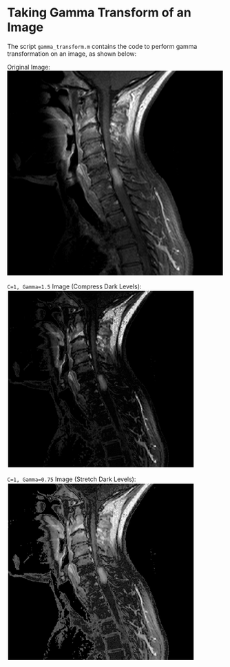 # Taking Gamma Transform of an Image

The script `gamma_transform.m` contains the code to perform gamma transformation on an image, as shown below:

Original Image:
![Original](spinal_cord_1.png)

`C=1, Gamma=1.5` Image (Compress Dark Levels):
![gamma_d](gamma_dark.png)

`C=1, Gamma=0.75` Image (Stretch Dark Levels):
![gamma_l](gamma_light.png)

